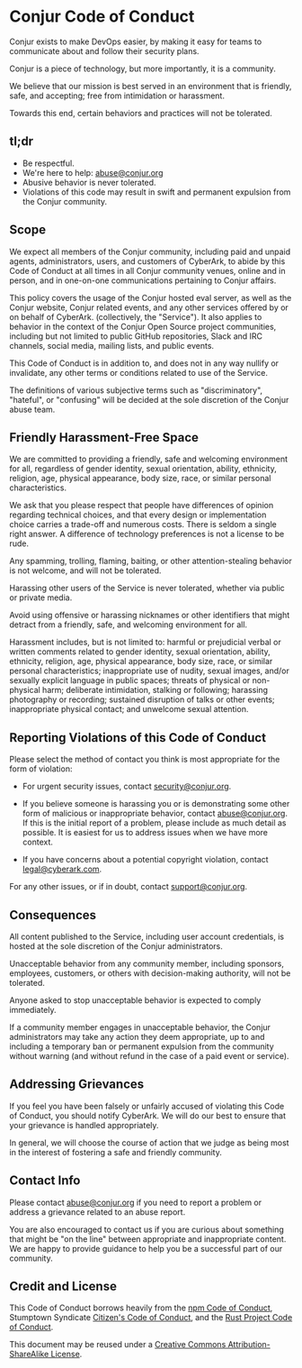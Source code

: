 # Conjur Code of Conduct

Conjur exists to make DevOps easier, by making it easy for teams to communicate
about and follow their security plans.

Conjur is a piece of technology, but more importantly, it is a community.

We believe that our mission is best served in an environment that is friendly,
safe, and accepting; free from intimidation or harassment.

Towards this end, certain behaviors and practices will not be tolerated.

## tl;dr

* Be respectful.
* We're here to help: <abuse@conjur.org>
* Abusive behavior is never tolerated.
* Violations of this code may result in swift and permanent expulsion from the
  Conjur community.

## Scope

We expect all members of the Conjur community, including paid and unpaid agents,
administrators, users, and customers of CyberArk, to abide by this Code of
Conduct at all times in all Conjur community venues, online and in person, and
in one-on-one communications pertaining to Conjur affairs.

This policy covers the usage of the Conjur hosted eval server, as well as the
Conjur website, Conjur related events, and any other services offered by or on
behalf of CyberArk. (collectively, the "Service"). It also applies to behavior
in the context of the Conjur Open Source project communities, including but not
limited to public GitHub repositories, Slack and IRC channels, social media,
mailing lists, and public events.

This Code of Conduct is in addition to, and does not in any way nullify or
invalidate, any other terms or conditions related to use of the Service.

The definitions of various subjective terms such as "discriminatory", "hateful",
or "confusing" will be decided at the sole discretion of the Conjur abuse team.

## Friendly Harassment-Free Space

We are committed to providing a friendly, safe and welcoming environment for
all, regardless of gender identity, sexual orientation, ability, ethnicity,
religion, age, physical appearance, body size, race, or similar personal
characteristics.

We ask that you please respect that people have differences of opinion regarding
technical choices, and that every design or implementation choice carries a
trade-off and numerous costs. There is seldom a single right answer. A
difference of technology preferences is not a license to be rude.

Any spamming, trolling, flaming, baiting, or other attention-stealing behavior
is not welcome, and will not be tolerated.

Harassing other users of the Service is never tolerated, whether via public or
private media.

Avoid using offensive or harassing nicknames or other identifiers that might
detract from a friendly, safe, and welcoming environment for all.

Harassment includes, but is not limited to: harmful or prejudicial verbal or
written comments related to gender identity, sexual orientation, ability,
ethnicity, religion, age, physical appearance, body size, race, or similar
personal characteristics; inappropriate use of nudity, sexual images, and/or
sexually explicit language in public spaces; threats of physical or non-physical
harm; deliberate intimidation, stalking or following; harassing photography or
recording; sustained disruption of talks or other events; inappropriate physical
contact; and unwelcome sexual attention.

## Reporting Violations of this Code of Conduct

Please select the method of contact you think is most appropriate for
the form of violation:

* For urgent security issues, contact <security@conjur.org>.

* If you believe someone is harassing you or is demonstrating some other form of
  malicious or inappropriate behavior, contact <abuse@conjur.org>. If this is
  the initial report of a problem, please include as much detail as possible. It
  is easiest for us to address issues when we have more context.

* If you have concerns about a potential copyright violation, contact
  <legal@cyberark.com>.

For any other issues, or if in doubt, contact <support@conjur.org>.


## Consequences

All content published to the Service, including user account credentials, is
hosted at the sole discretion of the Conjur administrators.

Unacceptable behavior from any community member, including sponsors, employees,
customers, or others with decision-making authority, will not be tolerated.

Anyone asked to stop unacceptable behavior is expected to comply immediately.

If a community member engages in unacceptable behavior, the Conjur
administrators may take any action they deem appropriate, up to and including a
temporary ban or permanent expulsion from the community without warning (and
without refund in the case of a paid event or service).

## Addressing Grievances

If you feel you have been falsely or unfairly accused of violating this Code of
Conduct, you should notify CyberArk. We will do our best to ensure that your
grievance is handled appropriately.

In general, we will choose the course of action that we judge as being
most in the interest of fostering a safe and friendly community.

## Contact Info

Please contact <abuse@conjur.org> if you need to report a problem or address a
grievance related to an abuse report.

You are also encouraged to contact us if you are curious about something that
might be "on the line" between appropriate and inappropriate content. We are
happy to provide guidance to help you be a successful part of our community.

## Credit and License

This Code of Conduct borrows heavily from the [npm Code of
Conduct](https://www.npmjs.com/policies/conduct), Stumptown Syndicate [Citizen's
Code of Conduct](http://citizencodeofconduct.org/), and the [Rust Project Code
of Conduct](https://www.rust-lang.org/conduct.html).

This document may be reused under a [Creative Commons
Attribution-ShareAlike
License](https://creativecommons.org/licenses/by-sa/4.0/).
